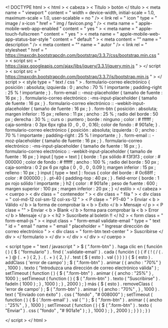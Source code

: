 <! DOCTYPE html >
< html >
< cabeza >
	< Título > botón </ titulo >
	< meta  name = " viewport " content = " width = device-width, initial-scale = 1.0, maximum-scale = 1.0, user-scalable = no " />
	< link  rel = " icon " type = " image / x-icon " href = " img / favicon.png " />
	< meta  name = " apple-mobile-web-app-enabled " content = " yes " >
	< meta  name = " apple-touch-fullscreen " content = " yes " >
	< meta  name = " apple-mobile-web-app-status-bar-style " content = " default " >
	< meta  content = "" name = " description " />
	< meta  content = "" name = " autor " />
	< link  rel = " stylesheet " href = " https://maxcdn.bootstrapcdn.com/bootstrap/3.3.7/css/bootstrap.min.css " >
	< script  src = " https://ajax.googleapis.com/ajax/libs/jquery/3.3.1/jquery.min.js " > </ script >
	< script  src = " https://maxcdn.bootstrapcdn.com/bootstrap/3.3.7/js/bootstrap.min.js " > </ script >
	< style  type = " text / css " >
	. formulario-correo electrónico {
		posición : absoluta;
		izquierda :  0 ;
		ancho : 70 %  ! importante ;
		padding-right :  25 %  ! importante ;
	}
	. form-email :: -moz-placeholder {
		tamaño de fuente :  16 px ;
	}
	. formulario-correo electrónico : -ms-input-placeholder {
		tamaño de fuente :  16 px ;
	}
	. formulario-correo electrónico :: -webkit-input-placeholder {
		tamaño de fuente :  16 px ;
	}
	. form-btn {
		posición : absoluta;
		margen inferior :  15 px ;
		relleno :  11 px ;
		ancho :  25 % ;
		radio del borde :  50 px ;
		derecha :  30 % ;;
		curs o :  puntero ;
		borde : ninguno ;
		color :  # ffffff ;
		caja-sombra : 0 3px 6px rgba (0 , 0 , 0 , 0.16);
		color de fondo :  # 901a1e;
	}
	. formulario-correo electrónico {
		posición : absoluta;
		izquierda :  0 ;
		ancho : 70 %  ! importante ;
		padding-right :  25 %  ! importante ;
	}
	. form-email :: -moz-placeholder {
		tamaño de fuente :  16 px ;
	}
	. formulario-correo electrónico : -ms-input-placeholder {
		tamaño de fuente :  16 px ;
	}
	. formulario-correo electrónico :: -webkit-input-placeholder {
		tamaño de fuente :  16 px ;
	}
	input [ type = text ] {
		borde :  1 px sólido # f3f3f3 ;
		color :  # 000000 ;
		color de fondo :  # ffffff ;
		ancho :  100 % ;
		radio del borde :  50 px ;
		caja-sombra :  0  2 px  6 px  rgba ( 0 ,  0 ,  0 ,  0.09 );
		margen inferior :  15 px ;
		relleno :  10 px ;
	}
	input [ type = text ] : focus {
		color del borde :  # 0c68ff ;
		color :  # 000000 ;
	}
	. pt-40 {
		padding-top :  40 px ;
	}
	. field-error {
		borde :  1 px rojo sólido ! importante ;
	}
	h2 {
		color :  # 901a1e ;
		peso de fuente :  600 ;
		margen superior :  100 px ;
		margen inferior :  20 px ;
	}
</ estilo >
</ cabeza >
< cuerpo >
	< div  class = " contenedor " >
		< div  class = " fila " >
			< div  class = " col-md-12 col-sm-12 col-xs-12 " >
				< P  clase = " PT-40 " > Enviar < b > Válido </ b > la forma de comprobar la < b > Éxito </ b > Mensaje </ p >
				< P  clase = "" > Enviar < b > Blank </ b > forma para comprobar la < b > Error </ b > Mensaje </ p >
				< h2 > Suscríbete al boletín !! </ h2 >
				< form  class = " form-email-js " >
					< input  class = " form-email validate-email " type = " text " id = " email " name = " email " placeholder = " Ingresar dirección de correo electrónico " >
					< div  class = " form-btn text-center " > Suscribirse </ div >
				</ formulario >
			</ div >
		</ div >
	</ div >
</ cuerpo >

< script  type = " text / javascript " >
	$ ( ".form-btn" ) . haga clic en ( función ( ) {
		$ ( "formulario" ) . find ( '.validate-email' ) . cada ( función ( )  {
			if  ( ! ( / ( . + ) @ ( . + ) { 2, } \. ( . + ) { 2, } / . test ( $ ( esto ) . val ( ) ) ) )  {
				$ ( esto ) . addClass ( 'error de campo' ) ;
				$ ( ".form-btn" ) . animar ( {
					ancho : "70%"
				} , 1000 ) . texto ( "Introduzca una dirección de correo electrónico válida" ) ;
				setTimeout ( function ( )  {
					$ ( ".form-btn" ) . animar ( {
						ancho : "25%"
					} , 1000 ) ;
					setTimeout ( function ( )  {
						$ ( ".form-btn" ) . texto ( "Suscribirse" ) . fadeIn ( 1000 ) ;
					} , 1000 ) ;
				} ,  2000 ) ;
			}  más  {
				$ ( esto ) . removeClass ( 'error de campo' ) ;
				$ ( ".form-btn" ) . animar ( {
					ancho : "70%" ,
				} , 1000 ) . text ( "Enviado con éxito" ) . css ( "fondo" , "# 008000" ) ;
				setTimeout ( function ( )  {
					$ ( '.form-email' ) . val ( '' ) ;
					$ ( ".form-btn" ) . animar ( {
						ancho : "25%" ,
					} , 1000 ) ;
					setTimeout ( function ( )  {
						$ ( ".form-btn" ) . texto ( "Enviar" ) . css ( "fondo" , "# 901a1e" ) ;
					} , 1000 ) ;
				} ,  2000 ) ;
			}
		} ) ;
	} )



</ script >
</ html >
